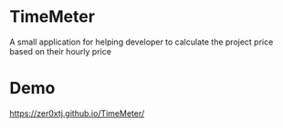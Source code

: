# TimeMeter
A small application for helping developer to calculate the project price based on their hourly price



# Demo
https://zer0xtj.github.io/TimeMeter/

